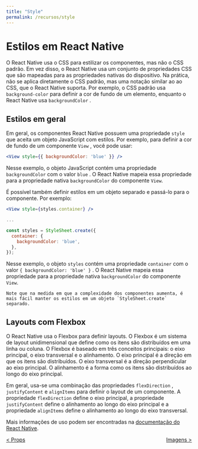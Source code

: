 ```yaml
---
title: "Style"
permalink: /recursos/style
---
```


# Estilos em React Native

O React Native usa o CSS para estilizar os componentes, mas não o CSS padrão. Em vez disso, o React Native usa um conjunto de propriedades CSS que são mapeadas para as propriedades nativas do dispositivo. Na prática, não se aplica diretamente o CSS padrão, mas uma notação similar ao ao CSS, que o React Native suporta. Por exemplo, o CSS padrão usa `background-color` para definir a cor de fundo de um elemento, enquanto o React Native usa `backgroundColor` .

## Estilos em geral

Em geral, os componentes React Native possuem uma propriedade `style` que aceita um objeto JavaScript com estilos. Por exemplo, para definir a cor de fundo de um componente `View` , você pode usar:

```jsx
<View style={{ backgroundColor: 'blue' }} />
```

Nesse exemplo, o objeto JavaScript contém uma propriedade `backgroundColor` com o valor `blue` . O React Native mapeia essa propriedade para a propriedade nativa `backgroundColor` do componente `View`.

É possível também definir estilos em um objeto separado e passá-lo para o componente. Por exemplo:

```jsx
<View style={styles.container} />

...

const styles = StyleSheet.create({
  container: {
    backgroundColor: 'blue',
  },
});
```

Nesse exemplo, o objeto `styles` contém uma propriedade `container` com o valor `{ backgroundColor: 'blue' }` . O React Native mapeia essa propriedade para a propriedade nativa `backgroundColor` do componente `View`.

    Note que na medida em que a complexidade dos componentes aumenta, é mais fácil manter os estilos em um objeto `StyleSheet.create` separado.


## Layouts com Flexbox

O React Native usa o Flexbox para definir layouts. O Flexbox é um sistema de layout unidimensional que define como os itens são distribuídos em uma linha ou coluna. O Flexbox é baseado em três conceitos principais: o eixo principal, o eixo transversal e o alinhamento. O eixo principal é a direção em que os itens são distribuídos. O eixo transversal é a direção perpendicular ao eixo principal. O alinhamento é a forma como os itens são distribuídos ao longo do eixo principal.

Em geral, usa-se uma combinação das propriedades `flexDirection` , `justifyContent` e `alignItems` para definir o layout de um componente. A propriedade `flexDirection` define o eixo principal, a propriedade `justifyContent` define o alinhamento ao longo do eixo principal e a propriedade `alignItems` define o alinhamento ao longo do eixo transversal.

Mais informações de uso podem ser encontradas na [documentação do React Native](https://reactnative.dev/docs/flexbox "Flexbox").

<span style="display: flex; justify-content: space-between;"><span>[&lt; Props](props.html "Voltar")</span> <span>[Imagens &gt;](imagens.html "Próximo")</span></span>